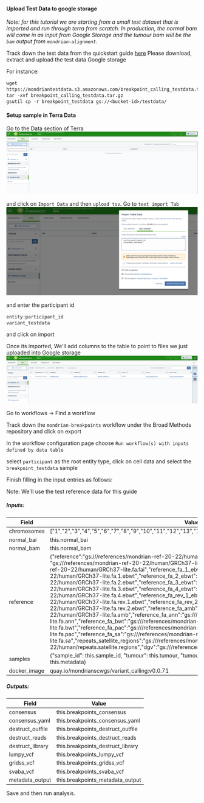 #### Upload Test Data to google storage


*Note: for this tutorial we are starting from a small test dataset that is imported and run through terra from scratch. 
In production, the normal bam will come in as input from Google Storage and the tumour bam will be the `bam` output from `mondrian-alignment`.*


Track down the test data from the quickstart guide [here](quickstart/breakpoint_calling.md) Please download, extract and upload the test data Google storage


For instance:
```
wget https://mondriantestdata.s3.amazonaws.com/breakpoint_calling_testdata.tar.gz
tar -xvf breakpoint_calling_testdata.tar.gz
gsutil cp -r breakpoint_testdata gs://<bucket-id>/testdata/
```


#### Setup sample in Terra Data

Go to the Data section of Terra
![Terra_Data](../assets/terra_data_import_data.png)

and click on `Import Data` and then `upload tsv`. Go to `text import Tab`
![Terra Alignment Data](../assets/terra_data_import_data_alignment_1.png)

and enter the participant id
```
entity:participant_id
variant_testdata
```
and click on import

Once its imported, We'll add columns to the table to point to files we just uploaded into Google storage
![Terra Breakpoint Data](../assets/terra_data_import_data_breakpoints.png)


Go to workflows -> Find a workflow


Track down the `mondrian-breakpoints` workflow under the Broad Methods repository and click on export


In the workflow configuration page
choose 
`Run workflow(s) with inputs defined by data table`

select `participant` as the root entity type, click on cell data and select the `breakpoint_testdata` sample


Finish filling in the input entries as follows:

Note: We'll use the test reference data for this guide

##### Inputs:

| Field | Value |
|-------|-------|
| chromosomes | ["1","2","3","4","5","6","7","8","9","10","11","12","13","14","15","16","17","18","19","20","21","22","X","Y"] |
| normal_bai | this.normal_bai |
| normal_bam | this.normal_bam |
| reference | {"reference":"gs://<bucket-id>/references/mondrian-ref-20-22/human/GRCh37-lite.fa","reference_gtf": "gs://<bucket-id>/references/mondrian-ref-20-22/human/GRCh37-lite.gtf","reference_fa_fai":"gs://<bucket-id>/references/mondrian-ref-20-22/human/GRCh37-lite.fa.fai","reference_fa_1_ebwt":"gs://<bucket-id>/references/mondrian-ref-20-22/human/GRCh37-lite.fa.1.ebwt","reference_fa_2_ebwt":"gs://<bucket-id>/references/mondrian-ref-20-22/human/GRCh37-lite.fa.2.ebwt","reference_fa_3_ebwt":"gs://<bucket-id>/references/mondrian-ref-20-22/human/GRCh37-lite.fa.3.ebwt","reference_fa_4_ebwt":"gs://<bucket-id>/references/mondrian-ref-20-22/human/GRCh37-lite.fa.4.ebwt","reference_fa_rev_1_ebwt":"gs://<bucket-id>/references/mondrian-ref-20-22/human/GRCh37-lite.fa.rev.1.ebwt","reference_fa_rev_2_ebwt":"gs://<bucket-id>/references/mondrian-ref-20-22/human/GRCh37-lite.fa.rev.2.ebwt","reference_fa_amb":"gs://<bucket-id>/references/mondrian-ref-20-22/human/GRCh37-lite.fa.amb","reference_fa_ann":"gs://<bucket-id>/references/mondrian-ref-20-22/human/GRCh37-lite.fa.ann","reference_fa_bwt":"gs://<bucket-id>/references/mondrian-ref-20-22/human/GRCh37-lite.fa.bwt","reference_fa_pac":"gs://<bucket-id>/references/mondrian-ref-20-22/human/GRCh37-lite.fa.pac","reference_fa_sa":"gs://<bucket-id>/references/mondrian-ref-20-22/human/GRCh37-lite.fa.sa","repeats_satellite_regions":"gs://<bucket-id>/references/mondrian-ref-20-22/human/repeats.satellite.regions","dgv":"gs://<bucket-id>/references/mondrian-ref-20-22/human/dgv.txt"} |
| samples | {"sample_id": this.sample_id, "tumour": this.tumour, "tumour_bai": this.tumour_bai, "metadata_input": this.metadata} |
| docker_image | quay.io/mondrianscwgs/variant_calling:v0.0.71 |


##### Outputs:

| Field | Value |
|-------|-------|
| consensus | this.breakpoints_consensus|
| consensus_yaml | this.breakpoints_consensus_yaml|
| destruct_outfile | this.breakpoints_destruct_outfile|
| destruct_reads | this.breakpoints_destruct_reads|
| destruct_library | this.breakpoints_destruct_library |
| lumpy_vcf | this.breakpoints_lumpy_vcf|
| gridss_vcf | this.breakpoints_gridss_vcf |
| svaba_vcf | this.breakpoints_svaba_vcf|
| metadata_output | this.breakpoints_metadata_output|


Save and then run analysis. 